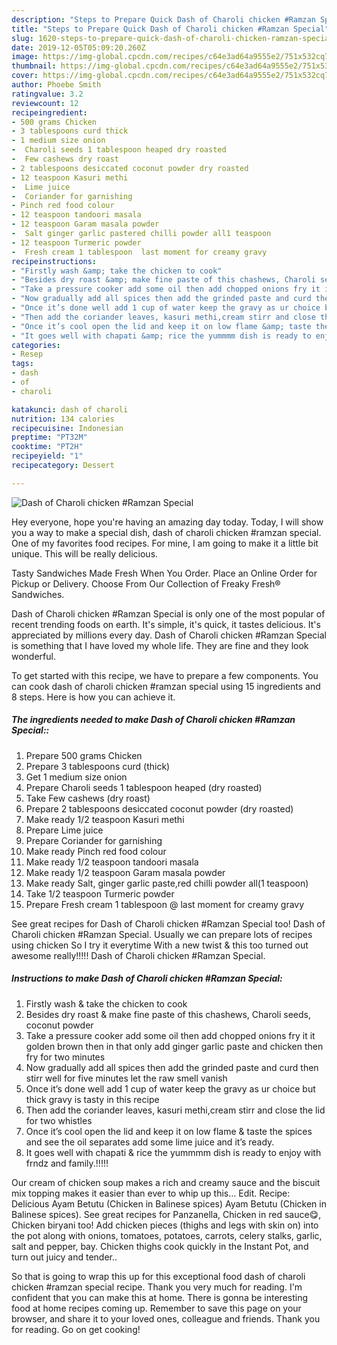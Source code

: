 ```yaml
---
description: "Steps to Prepare Quick Dash of Charoli chicken #Ramzan Special"
title: "Steps to Prepare Quick Dash of Charoli chicken #Ramzan Special"
slug: 1620-steps-to-prepare-quick-dash-of-charoli-chicken-ramzan-special
date: 2019-12-05T05:09:20.260Z
image: https://img-global.cpcdn.com/recipes/c64e3ad64a9555e2/751x532cq70/dash-of-charoli-chicken-ramzan-special-recipe-main-photo.jpg
thumbnail: https://img-global.cpcdn.com/recipes/c64e3ad64a9555e2/751x532cq70/dash-of-charoli-chicken-ramzan-special-recipe-main-photo.jpg
cover: https://img-global.cpcdn.com/recipes/c64e3ad64a9555e2/751x532cq70/dash-of-charoli-chicken-ramzan-special-recipe-main-photo.jpg
author: Phoebe Smith
ratingvalue: 3.2
reviewcount: 12
recipeingredient:
- 500 grams Chicken
- 3 tablespoons curd thick
- 1 medium size onion
-  Charoli seeds 1 tablespoon heaped dry roasted
-  Few cashews dry roast
- 2 tablespoons desiccated coconut powder dry roasted
- 12 teaspoon Kasuri methi
-  Lime juice
-  Coriander for garnishing
- Pinch red food colour
- 12 teaspoon tandoori masala
- 12 teaspoon Garam masala powder
-  Salt ginger garlic pastered chilli powder all1 teaspoon
- 12 teaspoon Turmeric powder
-  Fresh cream 1 tablespoon  last moment for creamy gravy
recipeinstructions:
- "Firstly wash &amp; take the chicken to cook"
- "Besides dry roast &amp; make fine paste of this chashews, Charoli seeds, coconut powder"
- "Take a pressure cooker add some oil then add chopped onions fry it it golden brown then in that only add ginger garlic paste and chicken then fry for two minutes"
- "Now gradually add all spices then add the grinded paste and curd then stirr well for five minutes let the raw smell vanish"
- "Once it’s done well add 1 cup of water keep the gravy as ur choice but thick gravy is tasty in this recipe"
- "Then add the coriander leaves, kasuri methi,cream stirr and close the lid for two whistles"
- "Once it’s cool open the lid and keep it on low flame &amp; taste the spices and see the oil separates add some lime juice and it’s ready."
- "It goes well with chapati &amp; rice the yummmm dish is ready to enjoy with frndz and family.!!!!!"
categories:
- Resep
tags:
- dash
- of
- charoli

katakunci: dash of charoli
nutrition: 134 calories
recipecuisine: Indonesian
preptime: "PT32M"
cooktime: "PT2H"
recipeyield: "1"
recipecategory: Dessert

---
```



![Dash of Charoli chicken #Ramzan Special](https://img-global.cpcdn.com/recipes/c64e3ad64a9555e2/751x532cq70/dash-of-charoli-chicken-ramzan-special-recipe-main-photo.jpg)

Hey everyone, hope you're having an amazing day today. Today, I will show you a way to make a special dish, dash of charoli chicken #ramzan special. One of my favorites food recipes. For mine, I am going to make it a little bit unique. This will be really delicious.

Tasty Sandwiches Made Fresh When You Order. Place an Online Order for Pickup or Delivery. Choose From Our Collection of Freaky Fresh® Sandwiches.

Dash of Charoli chicken #Ramzan Special is only one of the most popular of recent trending foods on earth. It's simple, it's quick, it tastes delicious. It's appreciated by millions every day. Dash of Charoli chicken #Ramzan Special is something that I have loved my whole life. They are fine and they look wonderful.


To get started with this recipe, we have to prepare a few components. You can cook dash of charoli chicken #ramzan special using 15 ingredients and 8 steps. Here is how you can achieve it.

##### The ingredients needed to make Dash of Charoli chicken #Ramzan Special::

1. Prepare 500 grams Chicken
1. Prepare 3 tablespoons curd (thick)
1. Get 1 medium size onion
1. Prepare  Charoli seeds 1 tablespoon heaped (dry roasted)
1. Take  Few cashews (dry roast)
1. Prepare 2 tablespoons desiccated coconut powder (dry roasted)
1. Make ready 1/2 teaspoon Kasuri methi
1. Prepare  Lime juice
1. Prepare  Coriander for garnishing
1. Make ready Pinch red food colour
1. Make ready 1/2 teaspoon tandoori masala
1. Make ready 1/2 teaspoon Garam masala powder
1. Make ready  Salt, ginger garlic paste,red chilli powder all(1 teaspoon)
1. Take 1/2 teaspoon Turmeric powder
1. Prepare  Fresh cream 1 tablespoon @ last moment for creamy gravy


See great recipes for Dash of Charoli chicken #Ramzan Special too! Dash of Charoli chicken #Ramzan Special. Usually we can prepare lots of recipes using chicken So I try it everytime With a new twist &amp; this too turned out awesome really!!!!! Dash of Charoli chicken #Ramzan Special. 

##### Instructions to make Dash of Charoli chicken #Ramzan Special:

1. Firstly wash &amp; take the chicken to cook
1. Besides dry roast &amp; make fine paste of this chashews, Charoli seeds, coconut powder
1. Take a pressure cooker add some oil then add chopped onions fry it it golden brown then in that only add ginger garlic paste and chicken then fry for two minutes
1. Now gradually add all spices then add the grinded paste and curd then stirr well for five minutes let the raw smell vanish
1. Once it’s done well add 1 cup of water keep the gravy as ur choice but thick gravy is tasty in this recipe
1. Then add the coriander leaves, kasuri methi,cream stirr and close the lid for two whistles
1. Once it’s cool open the lid and keep it on low flame &amp; taste the spices and see the oil separates add some lime juice and it’s ready.
1. It goes well with chapati &amp; rice the yummmm dish is ready to enjoy with frndz and family.!!!!!


Our cream of chicken soup makes a rich and creamy sauce and the biscuit mix topping makes it easier than ever to whip up this… Edit. Recipe: Delicious Ayam Betutu (Chicken in Balinese spices) Ayam Betutu (Chicken in Balinese spices). See great recipes for Panzanella, Chicken in red sauce😋, Chicken biryani too! Add chicken pieces (thighs and legs with skin on) into the pot along with onions, tomatoes, potatoes, carrots, celery stalks, garlic, salt and pepper, bay. Chicken thighs cook quickly in the Instant Pot, and turn out juicy and tender.. 

So that is going to wrap this up for this exceptional food dash of charoli chicken #ramzan special recipe. Thank you very much for reading. I'm confident that you can make this at home. There is gonna be interesting food at home recipes coming up. Remember to save this page on your browser, and share it to your loved ones, colleague and friends. Thank you for reading. Go on get cooking!
